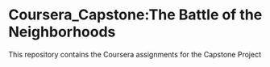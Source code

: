# Coursera_Capstone:The Battle of the Neighborhoods

This repository contains the Coursera assignments for the Capstone Project
